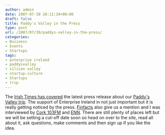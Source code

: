 ```yaml
---
author: admin
date: 2007-07-30 10:11:34+00:00
draft: false
title: Paddy's Valley in the Press
type: post
url: /2007/07/30/paddys-valley-in-the-press/
categories:
- Business
- Events
- Startups
tags:
- enterprise ireland
- paddysvalley
- silicon valley
- startup-culture
- Startups
- trip
---
```


The [Irish Times has covered](http://www.ireland.com/newspaper/finance/2007/0730/1185230138715.html) the latest press release about our [Paddy's Valley trip](http://paddysvalley.org/). The support of Enterprise Ireland in not just important but it is really getting noticed by the press. [Finfacts](http://www.finfacts.com/irelandbusinessnews/publish/article_1010703.shtml) also give us a mention and I was interviewed by [Cork 103FM](http://www.103fm.ie/) and [ENN](http://www.enn.ie/). There are still plenty of places left but we will be setting a cut-off date soon so head on over to the site, read all about it, ask questions, make comments and then sign up if you like the idea.

